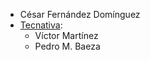 - César Fernández Domínguez
- [Tecnativa](https://www.tecnativa.com):
  - Víctor Martínez
  - Pedro M. Baeza
